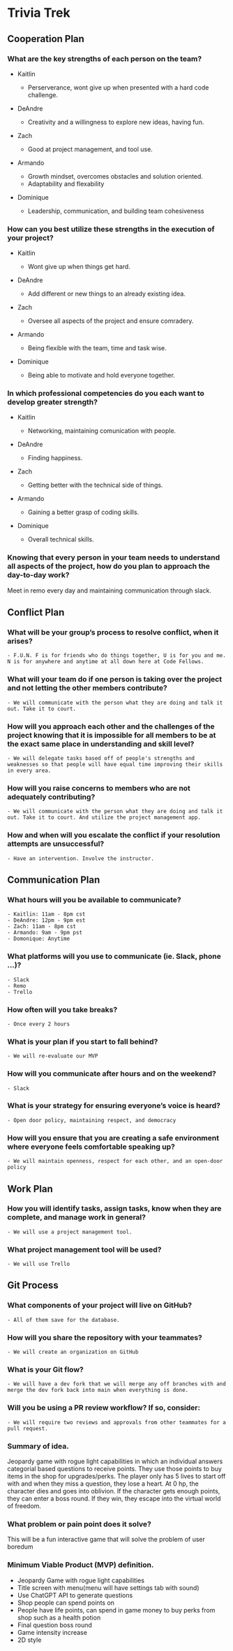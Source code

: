 # Trivia Trek

## Cooperation Plan

### What are the key strengths of each person on the team?

- Kaitlin
    - Perserverance, wont give up when presented with a hard code challenge.
      
- DeAndre
    - Creativity and a willingness to explore new ideas, having fun.

- Zach
    - Good at project management, and tool use.
      
- Armando
    - Growth mindset, overcomes obstacles and solution oriented.
    - Adaptability and flexability 

- Dominique
    - Leadership, communication, and building team cohesiveness 

### How can you best utilize these strengths in the execution of your project?

- Kaitlin
    - Wont give up when things get hard.

- DeAndre
    - Add different or new things to an already existing idea.

- Zach
    - Oversee all aspects of the project and ensure comradery.
  
- Armando
    - Being flexible with the team, time and task wise.

- Dominique
    - Being able to motivate and hold everyone together.

### In which professional competencies do you each want to develop greater strength?

- Kaitlin
    - Networking, maintaining comunication with people.
      
- DeAndre
    - Finding happiness.

- Zach
    - Getting better with the technical side of things.
      
- Armando
    - Gaining a better grasp of coding skills.
      
- Dominique
    - Overall technical skills.

### Knowing that every person in your team needs to understand all aspects of the project, how do you plan to approach the day-to-day work?

Meet in remo every day and maintaining communication through slack.

## Conflict Plan

### What will be your group’s process to resolve conflict, when it arises?
    - F.U.N. F is for friends who do things together, U is for you and me. N is for anywhere and anytime at all down here at Code Fellows.
    
### What will your team do if one person is taking over the project and not letting the other members contribute?
    - We will communicate with the person what they are doing and talk it out. Take it to court.

### How will you approach each other and the challenges of the project knowing that it is impossible for all members to be at the exact same place in understanding and skill level?
    - We will delegate tasks based off of people's strengths and weaknesses so that people will have equal time improving their skills in every area.

### How will you raise concerns to members who are not adequately contributing?
    - We will communicate with the person what they are doing and talk it out. Take it to court. And utilize the project management app.

### How and when will you escalate the conflict if your resolution attempts are unsuccessful?
    - Have an intervention. Involve the instructor.

## Communication Plan

### What hours will you be available to communicate?
    - Kaitlin: 11am - 8pm cst
    - DeAndre: 12pm - 9pm est
    - Zach: 11am - 8pm cst
    - Armando: 9am - 9pm pst
    - Domonique: Anytime

### What platforms will you use to communicate (ie. Slack, phone …)?
    - Slack
    - Remo
    - Trello
    
### How often will you take breaks?
    - Once every 2 hours

### What is your plan if you start to fall behind?
    - We will re-evaluate our MVP

### How will you communicate after hours and on the weekend?
    - Slack
    
### What is your strategy for ensuring everyone’s voice is heard?
    - Open door policy, maintaining respect, and democracy

### How will you ensure that you are creating a safe environment where everyone feels comfortable speaking up?
    - We will maintain openness, respect for each other, and an open-door policy

## Work Plan

### How you will identify tasks, assign tasks, know when they are complete, and manage work in general?
    - We will use a project management tool.

### What project management tool will be used?
    - We will use Trello

## Git Process

### What components of your project will live on GitHub?
    - All of them save for the database.

### How will you share the repository with your teammates?
    - We will create an organization on GitHub

### What is your Git flow?
    - We will have a dev fork that we will merge any off branches with and merge the dev fork back into main when everything is done.

### Will you be using a PR review workflow? If so, consider:
    - We will require two reviews and approvals from other teammates for a pull request.

### Summary of idea.
Jeopardy game with rogue light capabilities in which an individual answers categorial based questions to receive points. They use those points to buy items in the shop for upgrades/perks. The player only has 5 lives to start off with and when they miss a question, they lose a heart. At 0 hp, the character dies and goes into oblivion. If the character gets enough points, they can enter a boss round. If they win, they escape into the virtual world of freedom. 

### What problem or pain point does it solve? 
This will be a fun interactive game that will solve the problem of user boredum

### Minimum Viable Product (MVP) definition.
- Jeopardy Game with rogue light capabilities
- Title screen with menu(menu will have settings tab with sound)
- Use ChatGPT API to generate questions
- Shop people can spend points on
- People have life points, can spend in game money to buy perks from shop such as a health potion
- Final question boss round
- Game intensity increase
- 2D style
